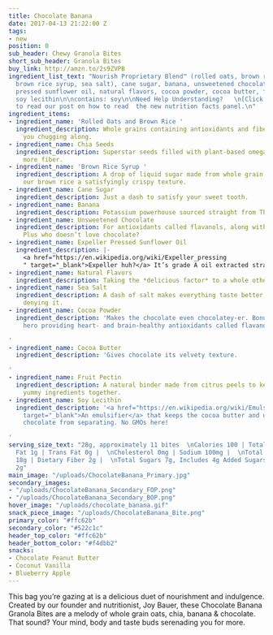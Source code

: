 ```yaml
---
title: Chocolate Banana
date: 2017-04-13 21:22:00 Z
tags:
- new
position: 0
sub_header: Chewy Granola Bites
short_sub_header: Granola Bites
buy_link: http://amzn.to/2s9ZVPB
ingredient_list_text: "Nourish Proprietary Blend™ (rolled oats, brown rice, chia seeds,
  brown rice syrup, sea salt), cane sugar, banana, unsweetened chocolate, expeller
  pressed sunflower oil, natural flavors, cocoa powder, cocoa butter, fruit pectin,
  soy lecithin\n\ncontains: soy\n\nNeed Help Understanding?   \n[Click Here](/posts/decoding-the-nutrition-facts-panel)
  to read our post on how to read  the new nutrition facts panel.\n"
ingredient_items:
- ingredient_name: 'Rolled Oats and Brown Rice '
  ingredient_description: Whole grains containing antioxidants and fiber that keep
    you chugging along.
- ingredient_name: Chia Seeds
  ingredient_description: Superstar seeds filled with plant-based omega-3 fats and
    more fiber.
- ingredient_name: 'Brown Rice Syrup '
  ingredient_description: A drop of liquid sugar made from whole grain rice, giving
    our brown rice a satisfyingly crispy texture.
- ingredient_name: Cane Sugar
  ingredient_description: Just a dash to satisfy your sweet tooth.
- ingredient_name: Banana
  ingredient_description: Potassium powerhouse sourced straight from Thailand.
- ingredient_name: Unsweetened Chocolate
  ingredient_description: For antioxidants called flavanols, along with some fiber.
    Plus who doesn’t love chocolate?
- ingredient_name: Expeller Pressed Sunflower Oil
  ingredient_description: |-
    <a href="https://en.wikipedia.org/wiki/Expeller_pressing
    " target="_blank">Expeller huh?</a> It’s grade A oil extracted straight from sunflower seeds without using chemicals.
- ingredient_name: Natural Flavors
  ingredient_description: Taking the *delicious factor* to a whole other level.
- ingredient_name: Sea Salt
  ingredient_description: A dash of salt makes everything taste better, there’s no
    denying it.
- ingredient_name: Cocoa Powder
  ingredient_description: 'Makes the chocolate even chocolatey-er. Bonus: it’s a health
    hero providing heart- and brain-healthy antioxidants called flavanols.

'
- ingredient_name: Cocoa Butter
  ingredient_description: 'Gives chocolate its velvety texture.

'
- ingredient_name: Fruit Pectin
  ingredient_description: A natural binder made from citrus peels to keep all our
    yummy ingredients together.
- ingredient_name: Soy Lecithin
  ingredient_description: '<a href="https://en.wikipedia.org/wiki/Emulsion#Emulsifiers"
    target="_blank">An emulsifier</a> that keeps the cocoa butter and unsweetened
    chocolate from separating. No GMOs here!

'
serving_size_text: "28g, approximately 11 bites  \nCalories 100 | Total Fat 3g |  \nSaturated
  Fat 1g | Trans Fat 0g |  \nCholesterol 0mg | Sodium 100mg |  \nTotal Carbohydrate
  18g | Dietary Fiber 2g |  \nTotal Sugars 7g, Includes 4g Added Sugars |  \nProtein
  2g"
main_image: "/uploads/ChocolateBanana_Primary.jpg"
secondary_images:
- "/uploads/ChocolateBanana_Secondary_FOP.png"
- "/uploads/ChocolateBanana_Secondary_BOP.png"
hover_image: "/uploads/chocolate_banana.gif"
snack_piece_image: "/uploads/ChocolateBanana_Bite.png"
primary_color: "#ffc62b"
secondary_color: "#522c1c"
header_top_color: "#ffc62b"
header_bottom_color: "#f4dbb2"
snacks:
- Chocolate Peanut Butter
- Coconut Vanilla
- Blueberry Apple
---
```


This bag you’re gazing at is a delicious duet of nourishment and indulgence. Created by our founder and nutritionist, Joy Bauer, these Chocolate Banana Granola Bites are a melody of whole grain oats, chia, banana & chocolate. That sound? Your mind, body and taste buds serenading you for more.